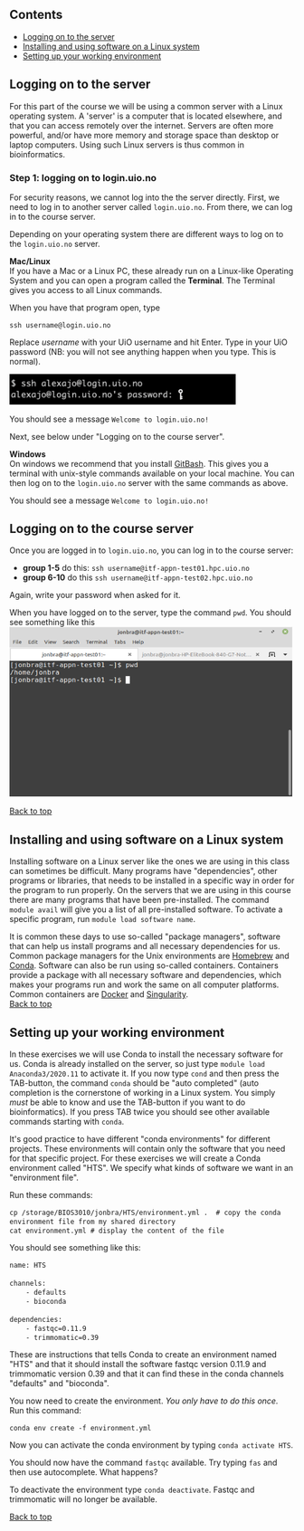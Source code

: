 ## Contents
- [Logging on to the server](#logging-on-to-the-server)
- [Installing and using software on a Linux system](#installing-and-using-software-on-a-linux-system)
- [Setting up your working environment](#setting-up-your-working-environment)


## Logging on to the server
For this part of the course we will be using a common server with a Linux operating system.
A 'server' is a computer that is located elsewhere, and that you can access remotely over the internet.
Servers are often more powerful, and/or have more memory and storage space than desktop or laptop computers.
Using such Linux servers is thus common in bioinformatics.

### Step 1: logging on to login.uio.no

For security reasons, we cannot log into the the server directly. First, we need to log in to another server called `login.uio.no`.
From there, we can log in to the course server.

Depending on your operating system there are different ways to log on to the `login.uio.no` server.

**Mac/Linux**  
If you have a Mac or a Linux PC, these already run on a Linux-like Operating System and you can open a program called the **Terminal**. The Terminal gives you access to all Linux commands.

When you have that program open, type

```
ssh username@login.uio.no
```

Replace *username* with your UiO username and hit Enter. Type in your UiO password (NB: you will not see anything happen when you type. This is normal).

<img src="/images/terminal.png" width="400"> <p>
You should see a message `Welcome to login.uio.no!`

Next, see below under "Logging on to the course server".

**Windows**  
On windows we recommend that you install [GitBash](https://gitforwindows.org/). This gives you a terminal with unix-style commands available on your local machine. You can then log on to the `login.uio.no` server with the same commands as above.  

You should see a message `Welcome to login.uio.no!`

## Logging on to the course server

Once you are logged in to `login.uio.no`, you can log in to the course server:

* **group 1-5** do this: `ssh username@itf-appn-test01.hpc.uio.no`
* **group 6-10** do this `ssh username@itf-appn-test02.hpc.uio.no`

Again, write your password when asked for it.

When you have logged on to the server, type the command `pwd`. You should see something like this
<img src="/images/terminal_2.png" width="500" height="300"> <p>  

[Back to top](#contents)

## Installing and using software on a Linux system
Installing software on a Linux server like the ones we are using in this class can sometimes be difficult. Many programs have "dependencies", other programs or libraries, that needs to be installed in a specific way in order for the program to run properly. On the servers that we are using in this course there are many programs that have been pre-installed. The command `module avail` will give you a list of all pre-installed software. To activate a specific program, run `module load software name`.

It is common these days to use so-called "package managers", software that can help us install programs and all necessary dependencies for us. Common package managers for the Unix environments are [Homebrew](https://brew.sh/) and [Conda](https://anaconda.org/). Software can also be run using so-called containers. Containers provide a package with all necessary software and dependencies, which makes your programs run and work the same on all computer platforms. Common containers are [Docker](https://www.docker.com/) and [Singularity](https://sylabs.io/guides/3.0/user-guide/index.html#).  
[Back to top](#contents)

## Setting up your working environment
In these exercises we will use Conda to install the necessary software for us. Conda is already installed on the server, so just type `module load Anaconda3/2020.11` to activate it. If you now type `cond` and then press the TAB-button, the command `conda` should be "auto completed" (auto completion is the cornerstone of working in a Linux system. You simply *must* be able to know and use the TAB-button if you want to do bioinformatics). If you press TAB twice you should see other available commands starting with `conda`.  

It's good practice to have different "conda environments" for different projects. These environments will contain only the software that you need for that specific project. For these exercises we will create a Conda environment called "HTS". We specify what kinds of software we want in an "environment file".  

Run these commands:
```
cp /storage/BIOS3010/jonbra/HTS/environment.yml .  # copy the conda environment file from my shared directory
cat environment.yml # display the content of the file
```

You should see something like this:
```
name: HTS

channels:
    - defaults
    - bioconda

dependencies:
    - fastqc=0.11.9
    - trimmomatic=0.39
```
These are instructions that tells Conda to create an environment named "HTS" and that it should install the software fastqc version 0.11.9 and trimmomatic version 0.39 and that it can find these in the conda channels "defaults" and "bioconda".   

You now need to create the environment. *You only have to do this once.* Run this command:  
```
conda env create -f environment.yml
```


Now you can activate the conda environment by typing `conda activate HTS`.   

You should now have the command `fastqc` available. Try typing `fas` and then use autocomplete. What happens?  

To deactivate the environment type `conda deactivate`. Fastqc and trimmomatic will no longer be available.

[Back to top](#contents)
